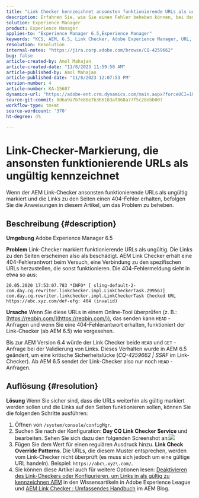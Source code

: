 ```yaml
---
title: "Link Checker kennzeichnet ansonsten funktionierende URLs als ungültig"
description: Erfahren Sie, wie Sie einen Fehler beheben können, bei dem der Linkprüfer URLs in Adobe Experience Manager als ungültig markiert.
solution: Experience Manager
product: Experience Manager
applies-to: "Experience Manager 6.5,Experience Manager"
keywords: "KCS, AEM, 6.5, Link Checker, Adobe Experience Manager, URL, Markierung, ungültig"
resolution: Resolution
internal-notes: "https://jira.corp.adobe.com/browse/CQ-4259662"
bug: false
article-created-by: Amol Mahajan
article-created-date: "11/8/2023 11:59:50 AM"
article-published-by: Amol Mahajan
article-published-date: "11/8/2023 12:07:53 PM"
version-number: 4
article-number: KA-15607
dynamics-url: "https://adobe-ent.crm.dynamics.com/main.aspx?forceUCI=1&pagetype=entityrecord&etn=knowledgearticle&id=df5a494e-2e7e-ee11-8179-6045bd006704"
source-git-commit: 8d6a9a7b7e86e7b366183af868a77f5c28ebb007
workflow-type: tm+mt
source-wordcount: '370'
ht-degree: 4%

---
```


# Link-Checker-Markierung, die ansonsten funktionierende URLs als ungültig kennzeichnet


Wenn der AEM Link-Checker ansonsten funktionierende URLs als ungültig markiert und die Links zu den Seiten einen 404-Fehler erhalten, befolgen Sie die Anweisungen in diesem Artikel, um das Problem zu beheben.

## Beschreibung {#description}


<b>Umgebung</b>
Adobe Experience Manager 6.5

<b>Problem</b>
Link-Checker markiert funktionierende URLs als ungültig.
Die Links zu den Seiten erscheinen also als beschädigt.
AEM Link Checker erhält eine 404-Fehlerantwort beim Versuch, eine Verbindung zu den spezifischen URLs herzustellen, die sonst funktionieren. Die 404-Fehlermeldung sieht in etwa so aus:


```
20.05.2020 17:53:07.783 *INFO* [ sling-default-2-com.day.cq.rewriter.linkchecker.impl.LinkCheckerTask.299567]  com.day.cq.rewriter.linkchecker.impl.LinkCheckerTask Checked URL https://abc.xyz.com/def-efg: 404 (invalid)
```




<b>Ursache</b>
Wenn Sie diese URLs in einem Online-Tool überprüfen (z. B.: [https://reqbin.com/](https://reqbin.com/)), das senden kann `HEAD` -Anfragen und wenn Sie eine 404-Fehlerantwort erhalten, funktioniert der Link-Checker (ab AEM 6.5) wie vorgesehen.

Bis zur AEM Version 6.4 würde der Link Checker beide `HEAD` und `GET` -Anfrage bei der Validierung von Links.
Dieses Verhalten wurde in AEM 6.5 geändert, um eine kritische Sicherheitslücke (*CQ-4259662 | SSRF* im Link-Checker).
Ab AEM 6.5 sendet der Link-Checker also nur noch `HEAD` -Anfragen.


## Auflösung {#resolution}


<b>Lösung</b>
Wenn Sie sicher sind, dass die URLs weiterhin als gültig markiert werden sollen und die Links auf den Seiten funktionieren sollen, können Sie die folgenden Schritte ausführen:

1. Öffnen von `/system/console/configMgr`.
2. Suchen Sie nach der Konfiguration: <b>Day CQ Link Checker Service </b>und bearbeiten. Sehen Sie sich dazu den folgenden Screenshot an:![](https://adobe.sharepoint.com/sites/D365EntAttachments/knowledgearticle/AEM%206-5%20-%20Link%20Checker%20marking%20otherwise%20working%20URLs%20as%20invalid_33E795C65D9EEA11A812000D3A3038A2/LinkChecker_AEM65_image.jpg)
3. Fügen Sie dem Wert für einen regulären Ausdruck hinzu. <b>Link Check Override Patterns</b>. Die URLs, die diesem Muster entsprechen, werden vom Link-Checker nicht überprüft (es muss sich jedoch um eine gültige URL handeln). Beispiel: `https://abc\.xyz\.com/`.
4. Sie können diese Artikel auch für weitere Optionen lesen: [Deaktivieren des Link-Checkers oder Konfigurieren, um Links in als gültig zu kennzeichnen AEM](https://experienceleague.adobe.com/docs/experience-cloud-kcs/kbarticles/KA-16563.html?lang=de) in den Wissensartikeln in Adobe Experience League und [AEM Link Checker : Umfassendes Handbuch](https://experienceleaguecommunities.adobe.com/t5/adobe-experience-manager-blogs/aem-link-checker-comprehensive-guide/ba-p/290779) im AEM Blog.



